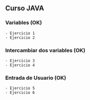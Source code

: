 ## Curso JAVA

### Variables (OK)

    - Ejercicio 1
    - Ejercicio 2

### Intercambiar dos variables (OK)

    - Ejercicio 3
    - Ejercicio 4

### Entrada de Usuario (OK)

    - Ejercicio 5
    - Ejercicio 6
